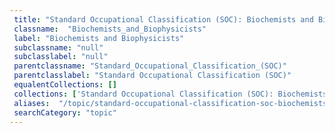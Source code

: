 ```yaml
--- 
 title: "Standard Occupational Classification (SOC): Biochemists and Biophysicists" 
 classname:  "Biochemists_and_Biophysicists" 
 label: "Biochemists and Biophysicists" 
 subclassname: "null" 
 subclasslabel: "null" 
 parentclassname: "Standard_Occupational_Classification_(SOC)" 
 parentclasslabel: "Standard Occupational Classification (SOC)" 
 equalentCollections: [] 
 collections: ['Standard Occupational Classification (SOC): Biochemists and Biophysicists']
 aliases:  "/topic/standard-occupational-classification-soc-biochemists-and-biophysicists"  
 searchCategory: "topic" 
---
```

